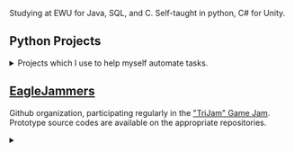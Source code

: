 

Studying at EWU for Java, SQL, and C.
Self-taught in python, C# for Unity. 

## Python Projects

<details><summary class="onhover"> 
Projects which I use to help myself automate tasks.
</summary>

<div class="tabbed">
<h3><a href="https://github.com/Clockknight/album-downloader">
&nbsp;&nbsp;&nbsp;&nbsp;&nbsp;&nbsp;ALBUM DOWNLOADER
</a></h3>

<details><summary class="onhover">
Downloads songs based on information available on <a href="http://Discogs.com">Discogs</a>.
</summary>

<i>Note: While the code itself works, it relies on the pytube library, which does not work as of writing this.</i> 

Releases is the umbrella term Discogs uses for singles, albums, and eps.
<br>
This code stores information about releases that are downloaded, then when the user runs the update option, the code will also download all releases that have yet to be downloaded.
<br>
Information about the songs are pulled from a json file and used to tag the MP3s as they are downloaded, including album art, album name, and artist name.
</details>

<h3><a href="https://github.com/Clockknight/deckbox-exporter">
&nbsp;&nbsp;&nbsp;&nbsp;&nbsp;&nbsp;DECKBOX EXPORTER
</a></h3>

<details><summary class="onhover">
Takes a .csv from <a href="https://deckbox.org/">Deckbox</a>, and updates your <a href="https://www.tcgplayer.com/">TCGPlayer</a> Seller Inventory to match.
</summary>

The process has to actually input the values on TCGPlayer's website. I attempted to use TCGPlayer's API to make the process faster, but it did not support manipulating an account's cards available for sale.
<br>
Very useful when trying to export your inventory of Magic: The Gathering cards from the Deckbox site to TCGPlayer, if you're looking to sell some of your collection.
</details>

<h3><a href="https://github.com/Clockknight/gui-image-sorter">
&nbsp;&nbsp;&nbsp;&nbsp;&nbsp;&nbsp;GUI IMAGE SORTER
</a></h3>

<details><summary class="onhover"> 
Using the TKInter package to create a GUI that allows you to sort images into subdirectories.
</summary>

Primary purpose of the code is that you can preview images as you put them into different folders, and all folders are relatively accessible, being able to sort them with all controls available on one window regardless of which file you're looking at.
<br>
Code is missing some features, which are brought up on the repository's issues page.
</details>

<h3><a href="https://github.com/Clockknight/daily-countdown-timer">
&nbsp;&nbsp;&nbsp;&nbsp;&nbsp;&nbsp;DAILY COUNTDOWN TIMER
</a></h3>

<details><summary class="onhover">  
Code to be a companion to a Rainmeter extension. Resets the extension's timer daily.
</summary>

Daily Countdown Timer is intended to specifically work with the Rainmeter extension "Magnumizer's Countdown Timer", that will update the date to today, leaving the time untouched.
<br>
This program will prompt for a location of thfe timer settings, if it doesn't already have a location saved. It'll save it by putting it to a .txt file in the same directory as the script.
</details>

<h3><a href="https://github.com/Clockknight/file-raiser">
&nbsp;&nbsp;&nbsp;&nbsp;&nbsp;&nbsp;FILE RAISER
</a></h3>

<details><summary class="onhover"> 
File Raiser will recursively search for any files in a directory and its subdirectories, moving them up to the initial directory. 
</summary>

Earliest self-started project. Only script in the list that involves command line arguments. 
<br>
Also imports pyperclip, since I didn't understand you could just paste things into command line at the time.
</details>

</div>

</details>

<div class="category">

## [EagleJammers](https://github.com/EagleJammers)

Github organization, participating regularly in the <a href="https://trijam.itch.io/">"TriJam" Game Jam</a>.
Prototype source codes are available on the appropriate repositories.</div>
<details><summary class="onhover">
 
</summary>

<div class="tabbed">
&nbsp;&nbsp;&nbsp;&nbsp;&nbsp;&nbsp;
<br>
&nbsp;&nbsp;&nbsp;&nbsp;&nbsp;&nbsp;Submissions are available on this <a href="https://ohhm.itch.io/">itch.io page</a>. 
<br>
Listed below are the games submitted that I contributed to:
<ul><li>None yet</li></ul>
</div>
</details>

